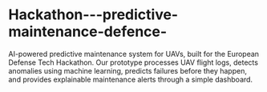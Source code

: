 # Hackathon---predictive-maintenance-defence-
AI-powered predictive maintenance system for UAVs, built for the European Defense Tech Hackathon. Our prototype processes UAV flight logs, detects anomalies using machine learning, predicts failures before they happen, and provides explainable maintenance alerts through a simple dashboard.
